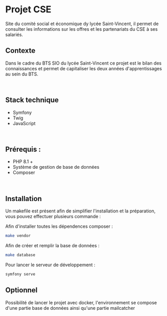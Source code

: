 # Projet CSE

Site du comité social et économique dy lycée Saint-Vincent, il permet de consulter les informations sur les offres et les partenariats du CSE à ses salariés.

## Contexte
Dans le cadre du BTS SIO du lycée Saint-Vincent ce projet est le bilan des connaissances et permet de capitaliser les deux années d'apprentissages au sein du BTS.

<br>

## Stack technique
 - Symfony
 - Twig
 - JavaScript

<br>

## Prérequis :
 - PHP 8.1 +
 - Système de gestion de base de données
 - Composer

<br>

## Installation
Un makefile est présent afin de simplifier l'installation et la préparation, vous pouvez effectuer plusieurs commande :

Afin d'installer toutes les dépendences composer :
```bash
make vendor
```

Afin de créer et remplir la base de données :
```bash
make database
```

Pour lancer le serveur de développement :
```bash
symfony serve
```

## Optionnel
Possibilité de lancer le projet avec docker, l'environnement se compose d'une partie base de données ainsi qu'une partie mailcatcher